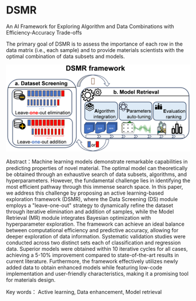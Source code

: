 # DSMR
An AI Framework for Exploring Algorithm and Data Combinations with Efficiency-Accuracy Trade-offs

The primary goal of DSMR is to assess the importance of each row in the data matrix (i.e., each sample) and to provide materials scientists with the optimal combination of data subsets and models. 

![Alt text](image.png)

Abstract：Machine learning models demonstrate remarkable capabilities in predicting properties of novel material. The optimal model can theoretically be obtained through an exhaustive search of data subsets, algorithms, and hyperparameters. However, the fundamental challenge lies in identifying the most efficient pathway through this immense search space. In this paper, we address this challenge by proposing an active learning-based exploration framework (DSMR), where the Data Screening (DS) module employs a "leave-one-out" strategy to dynamically refine the dataset through iterative elimination and addition of samples, while the Model Retrieval (MR) module integrates Bayesian optimization with hyperparameter exploration. The framework can achieve an ideal balance between computational efficiency and predictive accuracy, allowing for deeper exploration of data information. Systematic validation studies were conducted across two distinct sets each of classification and regression data. Superior models were obtained within 10 iterative cycles for all cases, achieving a 5-10% improvement compared to state-of-the-art results in current literature. Furthermore, the framework effectively utilizes newly added data to obtain enhanced models while featuring low-code implementation and user-friendly characteristics, making it a promising tool for materials design.

Key words： Active learning, Data enhancement, Model retrieval

